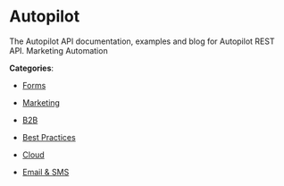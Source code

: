 # Autopilot

The Autopilot API documentation, examples and blog for Autopilot REST API. Marketing Automation

**Categories**:

- [Forms](https://github/apis-list/apis-list#forms)

- [Marketing](https://github/apis-list/apis-list#marketing)

- [B2B](https://github/apis-list/apis-list#b2b)

- [Best Practices](https://github/apis-list/apis-list#best-practices)

- [Cloud](https://github/apis-list/apis-list#cloud)

- [Email & SMS](https://github/apis-list/apis-list#email-and-sms)



